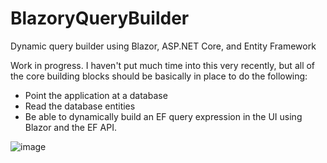 # BlazoryQueryBuilder
Dynamic query builder using Blazor, ASP.NET Core, and Entity Framework

Work in progress.  I haven't put much time into this very recently, but all of the core building blocks should be basically in place to do the following:

- Point the application at a database
- Read the database entities
- Be able to dynamically build an EF query expression in the UI using Blazor and the EF API.

![image](https://github.com/user-attachments/assets/4f85d27c-9cd2-43ca-897a-42944afad528)
